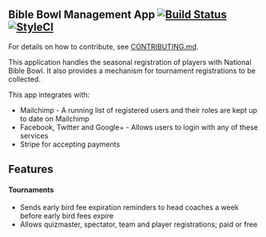 ## Bible Bowl Management App [![Build Status](https://travis-ci.org/BibleBowl/account.svg?branch=master)](https://travis-ci.org/BibleBowl/account) [![StyleCI](https://styleci.io/repos/49306399/shield?branch=master)](https://styleci.io/repos/49306399)

For details on how to contribute, see [CONTRIBUTING.md](https://bitbucket.org/BKuhl/biblebowl/src/master/CONTRIBUTING.md?at=master).

This application handles the seasonal registration of players with National Bible Bowl.  It also provides a mechanism for tournament registrations to be collected.  

This app integrates with:

 * Mailchimp - A running list of registered users and their roles are kept up to date on Mailchimp
 * Facebook, Twitter and Google+ - Allows users to login with any of these services
 * Stripe for accepting payments
 
## Features

#### Tournaments
 * Sends early bird fee expiration reminders to head coaches a week before early bird fees expire
 * Allows quizmaster, spectator, team and player registrations; paid or free